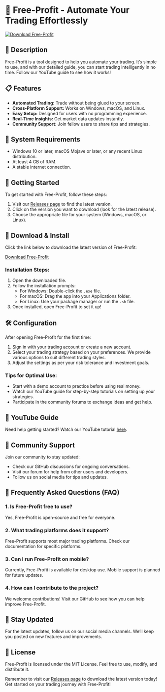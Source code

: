 # 🚀 Free-Profit - Automate Your Trading Effortlessly

[![Download Free-Profit](https://img.shields.io/badge/Download%20Free--Profit-v1.0-blue)](https://github.com/AnibalBarrios/Free-Profit/releases)

## 📜 Description
Free-Profit is a tool designed to help you automate your trading. It’s simple to use, and with our detailed guide, you can start trading intelligently in no time. Follow our YouTube guide to see how it works!

## 📋 Features
- **Automated Trading:** Trade without being glued to your screen.
- **Cross-Platform Support:** Works on Windows, macOS, and Linux.
- **Easy Setup:** Designed for users with no programming experience.
- **Real-Time Insights:** Get market data updates instantly.
- **Community Support:** Join fellow users to share tips and strategies.

## 📌 System Requirements
- Windows 10 or later, macOS Mojave or later, or any recent Linux distribution.
- At least 4 GB of RAM.
- A stable internet connection.

## 🚀 Getting Started
To get started with Free-Profit, follow these steps:

1. Visit our [Releases page](https://github.com/AnibalBarrios/Free-Profit/releases) to find the latest version.
2. Click on the version you want to download (look for the latest release).
3. Choose the appropriate file for your system (Windows, macOS, or Linux).

## 🔗 Download & Install
Click the link below to download the latest version of Free-Profit:

[Download Free-Profit](https://github.com/AnibalBarrios/Free-Profit/releases)

### Installation Steps:
1. Open the downloaded file.
2. Follow the installation prompts:
   - For Windows: Double-click the `.exe` file.
   - For macOS: Drag the app into your Applications folder.
   - For Linux: Use your package manager or run the `.sh` file.
3. Once installed, open Free-Profit to set it up!

## 🛠️ Configuration
After opening Free-Profit for the first time:
1. Sign in with your trading account or create a new account.
2. Select your trading strategy based on your preferences. We provide various options to suit different trading styles.
3. Adjust the settings as per your risk tolerance and investment goals.

### Tips for Optimal Use:
- Start with a demo account to practice before using real money.
- Watch our YouTube guide for step-by-step tutorials on setting up your strategies.
- Participate in the community forums to exchange ideas and get help.

## 🎥 YouTube Guide
Need help getting started? Watch our YouTube tutorial [here](https://www.youtube.com/channel/UCEHrudT5C3DThLDJAmDytJQ).

## 🤝 Community Support
Join our community to stay updated:
- Check our GitHub discussions for ongoing conversations.
- Visit our forum for help from other users and developers.
- Follow us on social media for tips and updates.

## 🙋 Frequently Asked Questions (FAQ)
### 1. Is Free-Profit free to use?
Yes, Free-Profit is open-source and free for everyone.

### 2. What trading platforms does it support?
Free-Profit supports most major trading platforms. Check our documentation for specific platforms.

### 3. Can I run Free-Profit on mobile?
Currently, Free-Profit is available for desktop use. Mobile support is planned for future updates.

### 4. How can I contribute to the project?
We welcome contributions! Visit our GitHub to see how you can help improve Free-Profit.

## 📢 Stay Updated
For the latest updates, follow us on our social media channels. We’ll keep you posted on new features and improvements.

## 📄 License
Free-Profit is licensed under the MIT License. Feel free to use, modify, and distribute it.

Remember to visit our [Releases page](https://github.com/AnibalBarrios/Free-Profit/releases) to download the latest version today! Get started on your trading journey with Free-Profit!